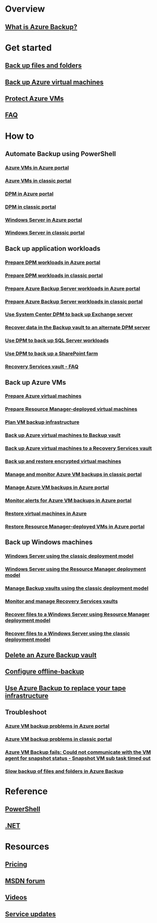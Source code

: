 # Overview
## [What is Azure Backup?](./backup-introduction-to-azure-backup.md)
# Get started
## [Back up files and folders](./backup-try-azure-backup-in-10-mins.md)
## [Back up Azure virtual machines](./backup-azure-vms-first-look.md)
## [Protect Azure VMs](backup-azure-vms-first-look-arm.md)
## [FAQ](./backup-azure-backup-faq.md)
# How to
## Automate Backup using PowerShell
### [Azure VMs in Azure portal](./backup-azure-vms-automation.md)
### [Azure VMs in classic portal](./backup-azure-vms-classic-automation.md)
### [DPM in Azure portal](./backup-dpm-automation.md)
### [DPM in classic portal](./backup-dpm-automation-classic.md)
### [Windows Server in Azure portal](./backup-client-automation.md)
### [Windows Server in classic portal](./backup-client-automation-classic.md)
## Back up application workloads
### [Prepare DPM workloads in Azure portal](backup-azure-dpm-introduction.md)
### [Prepare DPM workloads in classic portal](./backup-azure-dpm-introduction-classic.md)
### [Prepare Azure Backup Server workloads in Azure portal](./backup-azure-microsoft-azure-backup.md)
### [Prepare Azure Backup Server workloads in classic portal](./backup-azure-microsoft-azure-backup-classic.md)
### [Use System Center DPM to back up Exchange server](./backup-azure-backup-exchange-server.md)
### [Recover data in the Backup vault to an alternate DPM server](./backup-azure-alternate-dpm-server.md)
### [Use DPM to back up SQL Server workloads](./backup-azure-backup-sql.md)
### [Use DPM to back up a SharePoint farm](./backup-azure-backup-sharepoint.md)
### [Recovery Services vault - FAQ](./backup-azure-backup-ibiza-faq.md)
## Back up Azure VMs
### [Prepare Azure virtual machines](./backup-azure-vms-prepare.md)
### [Prepare Resource Manager-deployed virtual machines](./backup-azure-arm-vms-prepare.md)
### [Plan VM backup infrastructure](./backup-azure-vms-introduction.md)
### [Back up Azure virtual machines to Backup vault](./backup-azure-vms.md)
### [Back up Azure virtual machines to a Recovery Services vault](backup-azure-arm-vms.md)
### [Back up and restore encrypted virtual machines](./backup-azure-vms-encryption.md)
### [Manage and monitor Azure VM backups in classic portal](./backup-azure-manage-vms-classic.md)
### [Manage Azure VM backups in Azure portal](backup-azure-manage-vms.md)
### [Monitor alerts for Azure VM backups in Azure portal](backup-azure-monitor-vms.md)
### [Restore virtual machines in Azure](./backup-azure-restore-vms.md)
### [Restore Resource Manager-deployed VMs in Azure portal](backup-azure-arm-restore-vms.md)
## Back up Windows machines
### [Windows Server using the classic deployment model](./backup-configure-vault-classic.md)
### [Windows Server using the Resource Manager deployment model](./backup-configure-vault.md)
### [Manage Backup vaults using the classic deployment model](./backup-azure-manage-windows-server-classic.md)
### [Monitor and manage Recovery Services vaults](backup-azure-manage-windows-server.md)
### [Recover files to a Windows Server using Resource Manager deployment model](./backup-azure-restore-windows-server.md)
### [Recover files to a Windows Server using the classic deployment model](./backup-azure-restore-windows-server-classic.md)

## [Delete an Azure Backup vault](./backup-azure-delete-vault.md)
## [Configure offline-backup](./backup-azure-backup-import-export.md)
## [Use Azure Backup to replace your tape infrastructure](./backup-azure-backup-cloud-as-tape.md)
## Troubleshoot
### [Azure VM backup problems in Azure portal](./backup-azure-vms-troubleshoot.md)
### [Azure VM backup problems in classic portal](./backup-azure-vms-troubleshoot-classic.md)
### [Azure VM Backup fails: Could not communicate with the VM agent for snapshot status - Snapshot VM sub task timed out](./backup-azure-troubleshoot-vm-backup-fails-snapshot-timeout.md)
### [Slow backup of files and folders in Azure Backup](./backup-azure-troubleshoot-slow-backup-performance-issue.md)

# Reference
## [PowerShell](/powershell/resourcemanager/azurerm.recoveryservices.backup/v2.3.0/azurerm.recoveryservices.backup)
## [.NET](/dotnet/api/microsoft.azure.management.recoveryservices.backup)

# Resources
## [Pricing](https://azure.microsoft.com/pricing/details/backup/)
## [MSDN forum](https://social.msdn.microsoft.com/Forums/en-US/home?forum=windowsazureonlinebackup) 
## [Videos](https://azure.microsoft.com/documentation/videos/index/?services=backup) 
## [Service updates](https://azure.microsoft.com/updates/?product=backup)